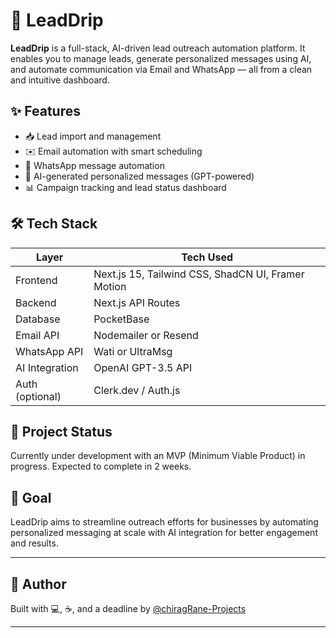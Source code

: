 # 🚀 LeadDrip

**LeadDrip** is a full-stack, AI-driven lead outreach automation platform. It enables you to manage leads, generate personalized messages using AI, and automate communication via Email and WhatsApp — all from a clean and intuitive dashboard.

## ✨ Features

- 📥 Lead import and management
- ✉️ Email automation with smart scheduling
- 💬 WhatsApp message automation
- 🧠 AI-generated personalized messages (GPT-powered)
- 📊 Campaign tracking and lead status dashboard

## 🛠 Tech Stack

| Layer         | Tech Used                     |
|---------------|-------------------------------|
| Frontend      | Next.js 15, Tailwind CSS, ShadCN UI, Framer Motion |
| Backend       | Next.js API Routes |
| Database      | PocketBase                    |
| Email API     | Nodemailer or Resend          |
| WhatsApp API  | Wati or UltraMsg            |
| AI Integration| OpenAI GPT-3.5 API            |
| Auth (optional)| Clerk.dev / Auth.js          |


## 📌 Project Status

Currently under development with an MVP (Minimum Viable Product) in progress. Expected to complete in 2 weeks.

## 📅 Goal

LeadDrip aims to streamline outreach efforts for businesses by automating personalized messaging at scale with AI integration for better engagement and results.

---

## 🧠 Author

Built with 💻, ☕, and a deadline by [@chiragRane-Projects](https://github.com/chiragRane-Projects)

---

